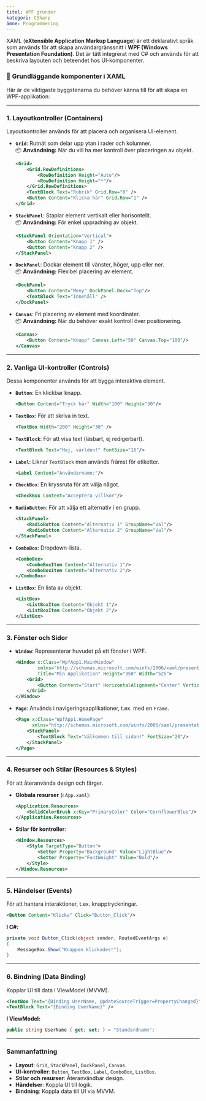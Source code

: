 ```yaml
---
titel: WPF grunder
kategori: CSharp
ämne: Programmering
---
```

XAML (**eXtensible Application Markup Language**) är ett deklarativt språk som används för att skapa användargränssnitt i **WPF (Windows Presentation Foundation)**. Det är tätt integrerat med C# och används för att beskriva layouten och beteendet hos UI-komponenter.

### 🔑 **Grundläggande komponenter i XAML**

Här är de viktigaste byggstenarna du behöver känna till för att skapa en WPF-applikation:

---

### **1. Layoutkontroller (Containers)**
Layoutkontroller används för att placera och organisera UI-element.

- **`Grid`**: Rutnät som delar upp ytan i rader och kolumner.  
  📦 **Användning:** När du vill ha mer kontroll över placeringen av objekt.  
  ```xml
  <Grid>
      <Grid.RowDefinitions>
          <RowDefinition Height="Auto"/>
          <RowDefinition Height="*"/>
      </Grid.RowDefinitions>
      <TextBlock Text="Rubrik" Grid.Row="0" />
      <Button Content="Klicka här" Grid.Row="1" />
  </Grid>
  ```

- **`StackPanel`**: Staplar element vertikalt eller horisontellt.  
  📦 **Användning:** För enkel uppradning av objekt.  
  ```xml
  <StackPanel Orientation="Vertical">
      <Button Content="Knapp 1" />
      <Button Content="Knapp 2" />
  </StackPanel>
  ```

- **`DockPanel`**: Dockar element till vänster, höger, upp eller ner.  
  📦 **Användning:** Flexibel placering av element.  
  ```xml
  <DockPanel>
      <Button Content="Meny" DockPanel.Dock="Top"/>
      <TextBlock Text="Innehåll" />
  </DockPanel>
  ```

- **`Canvas`**: Fri placering av element med koordinater.  
  📦 **Användning:** När du behöver exakt kontroll över positionering.  
  ```xml
  <Canvas>
      <Button Content="Knapp" Canvas.Left="50" Canvas.Top="100"/>
  </Canvas>
  ```

---

### **2. Vanliga UI-kontroller (Controls)**
Dessa komponenter används för att bygga interaktiva element.

- **`Button`**: En klickbar knapp.  
  ```xml
  <Button Content="Tryck här" Width="100" Height="30"/>
  ```

- **`TextBox`**: För att skriva in text.  
  ```xml
  <TextBox Width="200" Height="30" />
  ```

- **`TextBlock`**: För att visa text (läsbart, ej redigerbart).  
  ```xml
  <TextBlock Text="Hej, världen!" FontSize="16"/>
  ```

- **`Label`**: Liknar `TextBlock` men används främst för etiketter.  
  ```xml
  <Label Content="Användarnamn:"/>
  ```

- **`CheckBox`**: En kryssruta för att välja något.  
  ```xml
  <CheckBox Content="Acceptera villkor"/>
  ```

- **`RadioButton`**: För att välja ett alternativ i en grupp.  
  ```xml
  <StackPanel>
      <RadioButton Content="Alternativ 1" GroupName="Val"/>
      <RadioButton Content="Alternativ 2" GroupName="Val"/>
  </StackPanel>
  ```

- **`ComboBox`**: Dropdown-lista.  
  ```xml
  <ComboBox>
      <ComboBoxItem Content="Alternativ 1"/>
      <ComboBoxItem Content="Alternativ 2"/>
  </ComboBox>
  ```

- **`ListBox`**: En lista av objekt.  
  ```xml
  <ListBox>
      <ListBoxItem Content="Objekt 1"/>
      <ListBoxItem Content="Objekt 2"/>
  </ListBox>
  ```

---

### **3. Fönster och Sidor**

- **`Window`**: Representerar huvudet på ett fönster i WPF.  
  ```xml
  <Window x:Class="WpfApp1.MainWindow"
          xmlns="http://schemas.microsoft.com/winfx/2006/xaml/presentation"
          Title="Min Applikation" Height="350" Width="525">
      <Grid>
          <Button Content="Start" HorizontalAlignment="Center" VerticalAlignment="Center"/>
      </Grid>
  </Window>
  ```

- **`Page`**: Används i navigeringsapplikationer, t.ex. med en `Frame`.  
  ```xml
  <Page x:Class="WpfApp1.HomePage"
        xmlns="http://schemas.microsoft.com/winfx/2006/xaml/presentation">
      <StackPanel>
          <TextBlock Text="Välkommen till sidan!" FontSize="20"/>
      </StackPanel>
  </Page>
  ```

---

### **4. Resurser och Stilar (Resources & Styles)**

För att återanvända design och färger.

- **Globala resurser** (i `App.xaml`):  
  ```xml
  <Application.Resources>
      <SolidColorBrush x:Key="PrimaryColor" Color="CornflowerBlue"/>
  </Application.Resources>
  ```

- **Stilar för kontroller**:  
  ```xml
  <Window.Resources>
      <Style TargetType="Button">
          <Setter Property="Background" Value="LightBlue"/>
          <Setter Property="FontWeight" Value="Bold"/>
      </Style>
  </Window.Resources>
  ```

---

### **5. Händelser (Events)**

För att hantera interaktioner, t.ex. knapptryckningar.

```xml
<Button Content="Klicka" Click="Button_Click"/>
```

**I C#:**
```csharp
private void Button_Click(object sender, RoutedEventArgs e)
{
    MessageBox.Show("Knappen klickades!");
}
```

---

### **6. Bindning (Data Binding)**

Kopplar UI till data i ViewModel (MVVM).

```xml
<TextBox Text="{Binding UserName, UpdateSourceTrigger=PropertyChanged}" />
<TextBlock Text="{Binding UserName}" />
```

**I ViewModel:**
```csharp
public string UserName { get; set; } = "Standardnamn";
```

---

### **Sammanfattning**

- **Layout**: `Grid`, `StackPanel`, `DockPanel`, `Canvas`.  
- **UI-kontroller**: `Button`, `TextBox`, `Label`, `ComboBox`, `ListBox`.  
- **Stilar och resurser**: Återanvändbar design.  
- **Händelser**: Koppla UI till logik.  
- **Bindning**: Koppla data till UI via MVVM.

